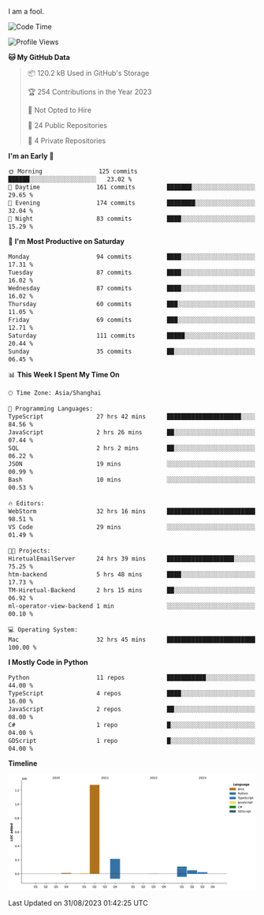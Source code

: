 I am a fool.

<!--START_SECTION:waka-->
![Code Time](http://img.shields.io/badge/Code%20Time-663%20hrs%2042%20mins-blue)

![Profile Views](http://img.shields.io/badge/Profile%20Views-0-blue)

**🐱 My GitHub Data** 

> 📦 120.2 kB Used in GitHub's Storage 
 > 
> 🏆 254 Contributions in the Year 2023
 > 
> 🚫 Not Opted to Hire
 > 
> 📜 24 Public Repositories 
 > 
> 🔑 4 Private Repositories 
 > 
**I'm an Early 🐤** 

```text
🌞 Morning                125 commits         ██████░░░░░░░░░░░░░░░░░░░   23.02 % 
🌆 Daytime                161 commits         ███████░░░░░░░░░░░░░░░░░░   29.65 % 
🌃 Evening                174 commits         ████████░░░░░░░░░░░░░░░░░   32.04 % 
🌙 Night                  83 commits          ████░░░░░░░░░░░░░░░░░░░░░   15.29 % 
```
📅 **I'm Most Productive on Saturday** 

```text
Monday                   94 commits          ████░░░░░░░░░░░░░░░░░░░░░   17.31 % 
Tuesday                  87 commits          ████░░░░░░░░░░░░░░░░░░░░░   16.02 % 
Wednesday                87 commits          ████░░░░░░░░░░░░░░░░░░░░░   16.02 % 
Thursday                 60 commits          ███░░░░░░░░░░░░░░░░░░░░░░   11.05 % 
Friday                   69 commits          ███░░░░░░░░░░░░░░░░░░░░░░   12.71 % 
Saturday                 111 commits         █████░░░░░░░░░░░░░░░░░░░░   20.44 % 
Sunday                   35 commits          ██░░░░░░░░░░░░░░░░░░░░░░░   06.45 % 
```


📊 **This Week I Spent My Time On** 

```text
🕑︎ Time Zone: Asia/Shanghai

💬 Programming Languages: 
TypeScript               27 hrs 42 mins      █████████████████████░░░░   84.56 % 
JavaScript               2 hrs 26 mins       ██░░░░░░░░░░░░░░░░░░░░░░░   07.44 % 
SQL                      2 hrs 2 mins        ██░░░░░░░░░░░░░░░░░░░░░░░   06.22 % 
JSON                     19 mins             ░░░░░░░░░░░░░░░░░░░░░░░░░   00.99 % 
Bash                     10 mins             ░░░░░░░░░░░░░░░░░░░░░░░░░   00.53 % 

🔥 Editors: 
WebStorm                 32 hrs 16 mins      █████████████████████████   98.51 % 
VS Code                  29 mins             ░░░░░░░░░░░░░░░░░░░░░░░░░   01.49 % 

🐱‍💻 Projects: 
HiretualEmailServer      24 hrs 39 mins      ███████████████████░░░░░░   75.25 % 
htm-backend              5 hrs 48 mins       ████░░░░░░░░░░░░░░░░░░░░░   17.73 % 
TM-Hiretual-Backend      2 hrs 15 mins       ██░░░░░░░░░░░░░░░░░░░░░░░   06.92 % 
ml-operator-view-backend 1 min               ░░░░░░░░░░░░░░░░░░░░░░░░░   00.10 % 

💻 Operating System: 
Mac                      32 hrs 45 mins      █████████████████████████   100.00 % 
```

**I Mostly Code in Python** 

```text
Python                   11 repos            ███████████░░░░░░░░░░░░░░   44.00 % 
TypeScript               4 repos             ████░░░░░░░░░░░░░░░░░░░░░   16.00 % 
JavaScript               2 repos             ██░░░░░░░░░░░░░░░░░░░░░░░   08.00 % 
C#                       1 repo              █░░░░░░░░░░░░░░░░░░░░░░░░   04.00 % 
GDScript                 1 repo              █░░░░░░░░░░░░░░░░░░░░░░░░   04.00 % 
```



**Timeline**

![Lines of Code chart](https://raw.githubusercontent.com/VeejaLiu/VeejaLiu/master/assets/bar_graph.png)


 Last Updated on 31/08/2023 01:42:25 UTC
<!--END_SECTION:waka-->
